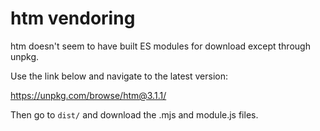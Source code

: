 # htm vendoring

htm doesn't seem to have built ES modules for download except through unpkg.

Use the link below and navigate to the latest version:

https://unpkg.com/browse/htm@3.1.1/

Then go to `dist/` and download the .mjs and module.js files.
